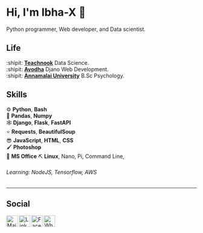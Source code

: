 Hi, I'm Ibha-X :wave:
===================

Python programmer, Web developer, and Data scientist.

Life
----

:shipit: [**Teachnook**][tch] Data Science.\
:shipit: [**Avodha**][av] Djano Web Development.\
:shipit: [**Annamalai University**][au] B.Sc Psychology. 

[tch]: https://teachnook.com/
[av]: https://avodha.com/
[au]: https://annamalaiuniversity.ac.in/



Skills
------

:gear:          **Python**, **Bash**\
:blue_book:     **Pandas**, **Numpy**\
:spider_web:    **Django**, **Flask**, **FastAPI**\
:star:           **Requests**, **BeautifulSoup**\
:sunglasses:     **JavaScript**, **HTML**, **CSS**\
:paintbrush:     **Photoshop**\
:file_folder:    **MS Office**
:pick:           **Linux**, Nano, Pi, Command Line, 


###### Learning: NodeJS, Tensorflow, AWS
------

Social
----


<a href="mailto: albinantony960@gmail.com">
    <img height="30" align="left" alt="Mail" src="]https://cdn.cdnlogo.com/logos/o/14/official-gmail-icon-2020.svg"/>
</a>


<a href="https://www.linkedin.com/in/albin-anthony-a76690231">
    <img height="30" align="left" alt="LinkedIn" src="https://cdn.cdnlogo.com/logos/l/78/linkedin-icon.svg" />
</a>


<a href="https://facebook.com/iamibha">
    <img height="30" align="left" alt="Facebook" src="https://cdn.cdnlogo.com/logos/f/83/facebook.svg" />
</a>


<a href="https://wa.link/r6v4o8">
    <img height="30" align="left" alt="WhatsApp" src="https://cdn.cdnlogo.com/logos/w/35/whatsapp-icon.svg" />
</a>
